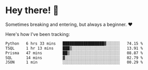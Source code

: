 # Hey there! 👋
Sometimes breaking and entering, but always a beginner. ❤️

Here's how I've been tracking:
<!--START_SECTION:waka-->

```txt
Python   6 hrs 33 mins   ██████████████████▓░░░░░░   74.15 %
TSQL     1 hr 13 mins    ███▒░░░░░░░░░░░░░░░░░░░░░   13.91 %
Prisma   47 mins         ██▒░░░░░░░░░░░░░░░░░░░░░░   08.87 %
SQL      14 mins         ▓░░░░░░░░░░░░░░░░░░░░░░░░   02.79 %
JSON     1 min           ░░░░░░░░░░░░░░░░░░░░░░░░░   00.29 %
```

<!--END_SECTION:waka-->
